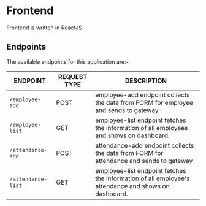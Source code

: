 # Frontend

Frontend is written in ReactJS

## Endpoints

The available endpoints for this application are:-

|**ENDPOINT**|**REQUEST TYPE**|**DESCRIPTION**|
|------------|----------------|---------------|
| `/employee-add` | POST | employee-add endpoint collects the data from FORM for employee and sends to gateway |
| `/employee-list` | GET | employee-list endpoint fetches the information of all employees and shows on dashboard. |
| `/attendance-add` | POST | attendance-add endpoint collects the data from FORM for attendance and sends to gateway |
| `/attendance-list` | GET | employee-list endpoint fetches the information of all employee's attendance and shows on dashboard. |
